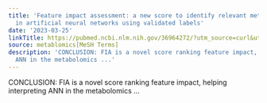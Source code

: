 ```yaml
---
title: 'Feature impact assessment: a new score to identify relevant metabolomics features
  in artificial neural networks using validated labels'
date: '2023-03-25'
linkTitle: https://pubmed.ncbi.nlm.nih.gov/36964272/?utm_source=curl&utm_medium=rss&utm_campaign=pubmed-2&utm_content=1Zkrxt7ktlCbHBXEV3v65xxSnkSWNsJ1A6Fq3gBniKhGfIUslK&fc=20210907212339&ff=20230328211119&v=2.17.9.post6+86293ac
source: metablomics[MeSH Terms]
description: 'CONCLUSION: FIA is a novel score ranking feature impact, helping interpreting
  ANN in the metabolomics ...'
---
```

CONCLUSION: FIA is a novel score ranking feature impact, helping interpreting ANN in the metabolomics ...
